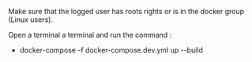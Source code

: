 Make sure that the logged user has roots rights or is in the docker group (Linux users).

Open a terminal a terminal and run the command :
- docker-compose -f docker-compose.dev.yml up --build